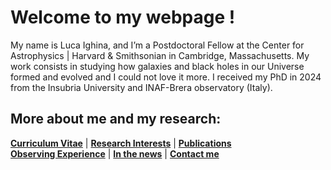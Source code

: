 # Welcome to my webpage !

My name is Luca Ighina, and I’m a Postdoctoral Fellow at the Center for Astrophysics | Harvard & Smithsonian in Cambridge, Massachusetts.
My work consists in studying how galaxies and black holes in our Universe formed and evolved and I could not love it more.
I received my PhD in 2024 from the Insubria University and INAF-Brera observatory (Italy).

<!-- how the study the most distant supermassive black hole in our Universe using the largest and most sensitive telescopes on the ground and in space.--> 

<!-- (Page under development, we are working for you. Stay tuned !)-->

## More about me and my research:
**[Curriculum Vitae](./curriculum-vitae.html)** | 
**[Research Interests](./research_inter.html)** | 
**[Publications](./publications.html)**\
**[Observing Experience](./observing.html)** |
**[In the news](./news.html)** |
**[Contact me](./contacts.html)**
<!-- **[Beyond Astronomy](./contacts.html)** | -->
